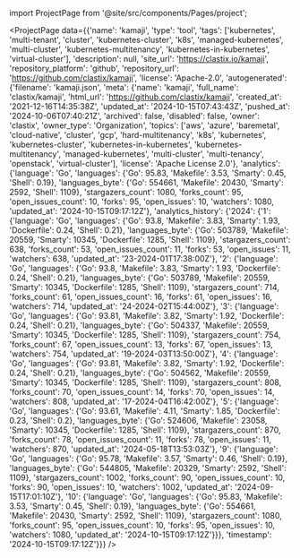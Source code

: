 
import ProjectPage from '@site/src/components/Pages/project';

<ProjectPage
    data={{'name': 'kamaji', 'type': 'tool', 'tags': ['kubernetes', 'multi-tenant', 'cluster', 'kubernetes-cluster', 'k8s', 'managed-kubernetes', 'multi-cluster', 'kubernetes-multitenancy', 'kubernetes-in-kubernetes', 'virtual-cluster'], 'description': null, 'site_url': 'https://clastix.io/kamaji', 'repository_platform': 'github', 'repository_url': 'https://github.com/clastix/kamaji', 'license': 'Apache-2.0', 'autogenerated': {'filename': 'kamaji.json', 'meta': {'name': 'kamaji', 'full_name': 'clastix/kamaji', 'html_url': 'https://github.com/clastix/kamaji', 'created_at': '2021-12-16T14:35:38Z', 'updated_at': '2024-10-15T07:43:43Z', 'pushed_at': '2024-10-06T07:40:21Z', 'archived': false, 'disabled': false, 'owner': 'clastix', 'owner_type': 'Organization', 'topics': ['aws', 'azure', 'baremetal', 'cloud-native', 'cluster', 'gcp', 'hard-multitenancy', 'k8s', 'kubernetes', 'kubernetes-cluster', 'kubernetes-in-kubernetes', 'kubernetes-multitenancy', 'managed-kubernetes', 'multi-cluster', 'multi-tenancy', 'openstack', 'virtual-cluster'], 'license': 'Apache License 2.0'}, 'analytics': {'language': 'Go', 'languages': {'Go': 95.83, 'Makefile': 3.53, 'Smarty': 0.45, 'Shell': 0.19}, 'languages_byte': {'Go': 554661, 'Makefile': 20430, 'Smarty': 2592, 'Shell': 1109}, 'stargazers_count': 1080, 'forks_count': 95, 'open_issues_count': 10, 'forks': 95, 'open_issues': 10, 'watchers': 1080, 'updated_at': '2024-10-15T09:17:12Z'}, 'analytics_history': {'2024': {'1': {'language': 'Go', 'languages': {'Go': 93.8, 'Makefile': 3.83, 'Smarty': 1.93, 'Dockerfile': 0.24, 'Shell': 0.21}, 'languages_byte': {'Go': 503789, 'Makefile': 20559, 'Smarty': 10345, 'Dockerfile': 1285, 'Shell': 1109}, 'stargazers_count': 638, 'forks_count': 53, 'open_issues_count': 11, 'forks': 53, 'open_issues': 11, 'watchers': 638, 'updated_at': '23-2024-01T17:38:00Z'}, '2': {'language': 'Go', 'languages': {'Go': 93.8, 'Makefile': 3.83, 'Smarty': 1.93, 'Dockerfile': 0.24, 'Shell': 0.21}, 'languages_byte': {'Go': 503789, 'Makefile': 20559, 'Smarty': 10345, 'Dockerfile': 1285, 'Shell': 1109}, 'stargazers_count': 714, 'forks_count': 61, 'open_issues_count': 16, 'forks': 61, 'open_issues': 16, 'watchers': 714, 'updated_at': '24-2024-02T15:44:00Z'}, '3': {'language': 'Go', 'languages': {'Go': 93.81, 'Makefile': 3.82, 'Smarty': 1.92, 'Dockerfile': 0.24, 'Shell': 0.21}, 'languages_byte': {'Go': 504337, 'Makefile': 20559, 'Smarty': 10345, 'Dockerfile': 1285, 'Shell': 1109}, 'stargazers_count': 754, 'forks_count': 67, 'open_issues_count': 13, 'forks': 67, 'open_issues': 13, 'watchers': 754, 'updated_at': '19-2024-03T13:50:00Z'}, '4': {'language': 'Go', 'languages': {'Go': 93.81, 'Makefile': 3.82, 'Smarty': 1.92, 'Dockerfile': 0.24, 'Shell': 0.21}, 'languages_byte': {'Go': 504562, 'Makefile': 20559, 'Smarty': 10345, 'Dockerfile': 1285, 'Shell': 1109}, 'stargazers_count': 808, 'forks_count': 70, 'open_issues_count': 14, 'forks': 70, 'open_issues': 14, 'watchers': 808, 'updated_at': '17-2024-04T16:42:00Z'}, '5': {'language': 'Go', 'languages': {'Go': 93.61, 'Makefile': 4.11, 'Smarty': 1.85, 'Dockerfile': 0.23, 'Shell': 0.2}, 'languages_byte': {'Go': 524606, 'Makefile': 23058, 'Smarty': 10345, 'Dockerfile': 1285, 'Shell': 1109}, 'stargazers_count': 870, 'forks_count': 78, 'open_issues_count': 11, 'forks': 78, 'open_issues': 11, 'watchers': 870, 'updated_at': '2024-05-18T13:53:03Z'}, '9': {'language': 'Go', 'languages': {'Go': 95.78, 'Makefile': 3.57, 'Smarty': 0.46, 'Shell': 0.19}, 'languages_byte': {'Go': 544805, 'Makefile': 20329, 'Smarty': 2592, 'Shell': 1109}, 'stargazers_count': 1002, 'forks_count': 90, 'open_issues_count': 10, 'forks': 90, 'open_issues': 10, 'watchers': 1002, 'updated_at': '2024-09-15T17:01:10Z'}, '10': {'language': 'Go', 'languages': {'Go': 95.83, 'Makefile': 3.53, 'Smarty': 0.45, 'Shell': 0.19}, 'languages_byte': {'Go': 554661, 'Makefile': 20430, 'Smarty': 2592, 'Shell': 1109}, 'stargazers_count': 1080, 'forks_count': 95, 'open_issues_count': 10, 'forks': 95, 'open_issues': 10, 'watchers': 1080, 'updated_at': '2024-10-15T09:17:12Z'}}}, 'timestamp': '2024-10-15T09:17:12Z'}}}
/>
